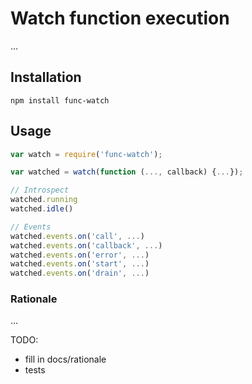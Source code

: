 # Watch function execution

...


## Installation

```
npm install func-watch
```

## Usage

```js
var watch = require('func-watch');

var watched = watch(function (..., callback) {...});

// Introspect
watched.running
watched.idle()

// Events
watched.events.on('call', ...)
watched.events.on('callback', ...)
watched.events.on('error', ...)
watched.events.on('start', ...)
watched.events.on('drain', ...)
```


### Rationale

...


TODO:

- fill in docs/rationale
- tests
